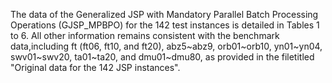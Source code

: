 The data of the Generalized JSP with Mandatory Parallel Batch Processing Operations (GJSP_MPBPO) for the 142 test instances is detailed in Tables 1 to 6.
All other information remains consistent with the benchmark data,including ft (ft06, ft10, and ft20), abz5~abz9, orb01~orb10, yn01~yn04, swv01~swv20, ta01~ta20, and dmu01~dmu80, 
as provided in the filetitled "Original data for the 142 JSP instances".
